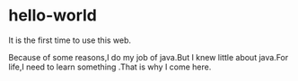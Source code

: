# hello-world
It is the first time to use this web.


Because of some reasons,I do my job of java.But I knew little about java.For life,I need to learn something .That is why I come here.
